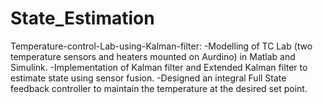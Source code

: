 # State_Estimation
Temperature-control-Lab-using-Kalman-filter:
-Modelling of TC Lab (two temperature sensors and heaters mounted on Aurdino) in Matlab and Simulink.
-Implementation of Kalman filter and Extended Kalman filter to estimate state using sensor fusion. 
-Designed an integral Full State feedback controller to maintain the temperature at the desired set point.
